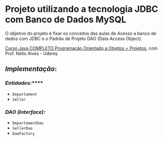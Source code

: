 # Projeto utilizando a tecnologia JDBC com Banco de Dados MySQL

O objetivo do projeto é fixar os conceitos das aulas de Acesso a banco de dados com JDBC e o Padrão de Projeto DAO (Data Access Object).

<p><a href="https://www.udemy.com/course/java-curso-completo" target="_blank">Curso Java COMPLETO Programação Orientado a Objetos + Projetos</a>, com Prof. Nélio Alves - Udemy</p>

## *Implementação*:

### *Entidades:*****

- `Departament`
- `Seller`

### ***DAO (Interface):***

- `DepartamentDao`
- `SellerDao`
- `DaoFactory`
